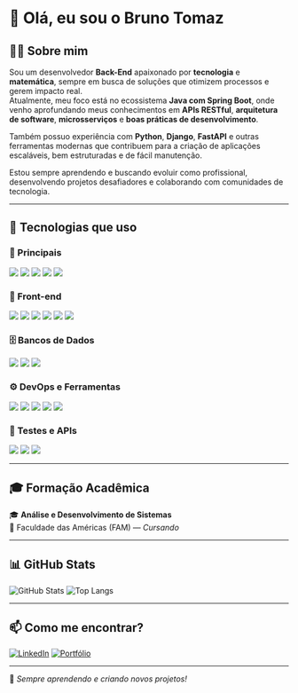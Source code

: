 # 👋 Olá, eu sou o Bruno Tomaz

## 🧑‍💻 Sobre mim

Sou um desenvolvedor **Back-End** apaixonado por **tecnologia** e **matemática**, sempre em busca de soluções que otimizem processos e gerem impacto real.  
Atualmente, meu foco está no ecossistema **Java com Spring Boot**, onde venho aprofundando meus conhecimentos em **APIs RESTful**, **arquitetura de software**, **microsserviços** e **boas práticas de desenvolvimento**.

Também possuo experiência com **Python**, **Django**, **FastAPI** e outras ferramentas modernas que contribuem para a criação de aplicações escaláveis, bem estruturadas e de fácil manutenção.

Estou sempre aprendendo e buscando evoluir como profissional, desenvolvendo projetos desafiadores e colaborando com comunidades de tecnologia.

---

## 🚀 Tecnologias que uso

### 🧠 Principais

<p>
  <img src="https://img.shields.io/badge/Java-007396?style=for-the-badge&logo=java&logoColor=white" />
  <img src="https://img.shields.io/badge/Spring_Boot-6DB33F?style=for-the-badge&logo=spring-boot&logoColor=white" />
  <img src="https://img.shields.io/badge/Python-3776AB?style=for-the-badge&logo=python&logoColor=white" />
  <img src="https://img.shields.io/badge/Django-092E20?style=for-the-badge&logo=django&logoColor=white" />
  <img src="https://img.shields.io/badge/FastAPI-009688?style=for-the-badge&logo=fastapi&logoColor=white" />
</p>

### 🎨 Front-end

<p>
  <img src="https://img.shields.io/badge/HTML5-E34F26?style=for-the-badge&logo=html5&logoColor=white" />
  <img src="https://img.shields.io/badge/CSS3-1572B6?style=for-the-badge&logo=css3&logoColor=white" />
  <img src="https://img.shields.io/badge/Bootstrap-7952B3?style=for-the-badge&logo=bootstrap&logoColor=white" />
  <img src="https://img.shields.io/badge/JavaScript-F7DF1E?style=for-the-badge&logo=javascript&logoColor=black" />
  <img src="https://img.shields.io/badge/TypeScript-3178C6?style=for-the-badge&logo=typescript&logoColor=white" />
  <img src="https://img.shields.io/badge/Angular-DD0031?style=for-the-badge&logo=angular&logoColor=white" />
</p>

### 🗄️ Bancos de Dados

<p>
  <img src="https://img.shields.io/badge/MySQL-4479A1?style=for-the-badge&logo=mysql&logoColor=white" />
  <img src="https://img.shields.io/badge/PostgreSQL-4169E1?style=for-the-badge&logo=postgresql&logoColor=white" />
  <img src="https://img.shields.io/badge/SQLite-003B57?style=for-the-badge&logo=sqlite&logoColor=white" />
</p>

### ⚙️ DevOps e Ferramentas

<p>
  <img src="https://img.shields.io/badge/Git-F05032?style=for-the-badge&logo=git&logoColor=white" />
  <img src="https://img.shields.io/badge/Docker-2496ED?style=for-the-badge&logo=docker&logoColor=white" />
  <img src="https://img.shields.io/badge/Maven-C71A36?style=for-the-badge&logo=apache-maven&logoColor=white" />
  <img src="https://img.shields.io/badge/Insomnia-4000BF?style=for-the-badge&logo=insomnia&logoColor=white" />
  <img src="https://img.shields.io/badge/Postman-FF6C37?style=for-the-badge&logo=postman&logoColor=white" />
</p>

### 🧪 Testes e APIs

<p>
  <img src="https://img.shields.io/badge/JUnit-25A162?style=for-the-badge&logo=java&logoColor=white" />
  <img src="https://img.shields.io/badge/Mockito-7CBB00?style=for-the-badge&logo=java&logoColor=white" />
  <img src="https://img.shields.io/badge/Swagger-85EA2D?style=for-the-badge&logo=swagger&logoColor=black" />
</p>

---

## 🎓 Formação Acadêmica

🎓 **Análise e Desenvolvimento de Sistemas**  
📍 Faculdade das Américas (FAM) — *Cursando*

---

## 📊 GitHub Stats

![GitHub Stats](https://github-readme-stats.vercel.app/api?username=tomazbr9&show_icons=true&theme=radical)
![Top Langs](https://github-readme-stats.vercel.app/api/top-langs/?username=tomazbr9&layout=compact&theme=radical)

---

## 📫 Como me encontrar?

[![LinkedIn](https://img.shields.io/badge/LinkedIn-0A66C2?style=for-the-badge&logo=linkedin&logoColor=white)](https://www.linkedin.com/in/bruno-tomaz-5232451b2/)
[![Portfólio](https://img.shields.io/badge/Portfólio-000000?style=for-the-badge&logo=website&logoColor=white)](#)

---

🚀 *Sempre aprendendo e criando novos projetos!*